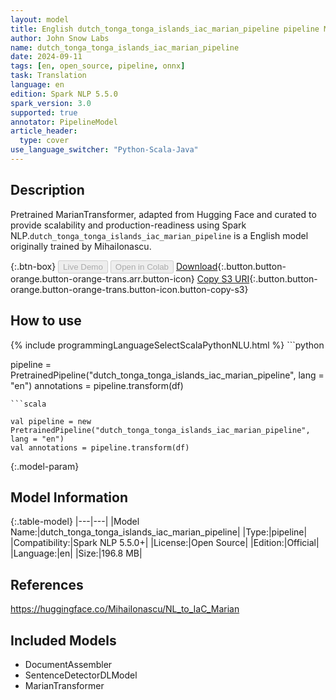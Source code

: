 ```yaml
---
layout: model
title: English dutch_tonga_tonga_islands_iac_marian_pipeline pipeline MarianTransformer from MihaiIonascu
author: John Snow Labs
name: dutch_tonga_tonga_islands_iac_marian_pipeline
date: 2024-09-11
tags: [en, open_source, pipeline, onnx]
task: Translation
language: en
edition: Spark NLP 5.5.0
spark_version: 3.0
supported: true
annotator: PipelineModel
article_header:
  type: cover
use_language_switcher: "Python-Scala-Java"
---
```


## Description

Pretrained MarianTransformer, adapted from Hugging Face and curated to provide scalability and production-readiness using Spark NLP.`dutch_tonga_tonga_islands_iac_marian_pipeline` is a English model originally trained by MihaiIonascu.

{:.btn-box}
<button class="button button-orange" disabled>Live Demo</button>
<button class="button button-orange" disabled>Open in Colab</button>
[Download](https://s3.amazonaws.com/auxdata.johnsnowlabs.com/public/models/dutch_tonga_tonga_islands_iac_marian_pipeline_en_5.5.0_3.0_1726049234712.zip){:.button.button-orange.button-orange-trans.arr.button-icon}
[Copy S3 URI](s3://auxdata.johnsnowlabs.com/public/models/dutch_tonga_tonga_islands_iac_marian_pipeline_en_5.5.0_3.0_1726049234712.zip){:.button.button-orange.button-orange-trans.button-icon.button-copy-s3}

## How to use



<div class="tabs-box" markdown="1">
{% include programmingLanguageSelectScalaPythonNLU.html %}
```python

pipeline = PretrainedPipeline("dutch_tonga_tonga_islands_iac_marian_pipeline", lang = "en")
annotations =  pipeline.transform(df)   

```
```scala

val pipeline = new PretrainedPipeline("dutch_tonga_tonga_islands_iac_marian_pipeline", lang = "en")
val annotations = pipeline.transform(df)

```
</div>

{:.model-param}
## Model Information

{:.table-model}
|---|---|
|Model Name:|dutch_tonga_tonga_islands_iac_marian_pipeline|
|Type:|pipeline|
|Compatibility:|Spark NLP 5.5.0+|
|License:|Open Source|
|Edition:|Official|
|Language:|en|
|Size:|196.8 MB|

## References

https://huggingface.co/MihaiIonascu/NL_to_IaC_Marian

## Included Models

- DocumentAssembler
- SentenceDetectorDLModel
- MarianTransformer